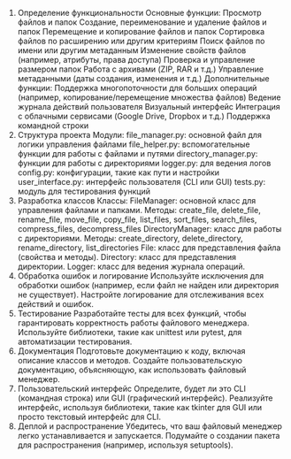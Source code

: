 
1. Определение функциональности
  Основные функции:
        Просмотр файлов и папок
        Создание, переименование и удаление файлов и папок
        Перемещение и копирование файлов и папок
        Сортировка файлов по расширению или другим критериям
        Поиск файлов по имени или другим метаданным
        Изменение свойств файлов (например, атрибуты, права доступа)
        Проверка и управление размером папок
        Работа с архивами (ZIP, RAR и т.д.)
        Управление метаданными (даты создания, изменения и т.д.)
  Дополнительные функции:
        Поддержка многопоточности для больших операций (например, копирование/перемещение множества файлов)
        Ведение журнала действий пользователя
        Визуальный интерфейс 
        Интеграция с облачными сервисами (Google Drive, Dropbox и т.д.)
        Поддержка командной строки
2. Структура проекта
Модули:
  file_manager.py: основной файл для логики управления файлами
  file_helper.py: вспомогательные функции для работы с файлами и путями
  directory_manager.py: функции для работы с директориями
  logger.py: для ведения логов
  config.py: конфигурации, такие как пути и настройки
  user_interface.py: интерфейс пользователя (CLI или GUI)
  tests.py: модуль для тестирования функций
3. Разработка классов
Классы:
  FileManager: основной класс для управления файлами и папками.
  Методы: create_file, delete_file, rename_file, move_file, copy_file, list_files, sort_files, search_files, compress_files, decompress_files
  DirectoryManager: класс для работы с директориями.
  Методы: create_directory, delete_directory, rename_directory, list_directories
  File: класс для представления файла (свойства и методы).
  Directory: класс для представления директории.
  Logger: класс для ведения журнала операций.
  4. Обработка ошибок и логирование
  Используйте исключения для обработки ошибок (например, если файл не найден или директория не существует).
  Настройте логирование для отслеживания всех действий и ошибок.
5. Тестирование
  Разработайте тесты для всех функций, чтобы гарантировать корректность работы файлового менеджера.
  Используйте библиотеки, такие как unittest или pytest, для автоматизации тестирования.
6. Документация
  Подготовьте документацию к коду, включая описание классов и методов.
  Создайте пользовательскую документацию, объясняющую, как использовать файловый менеджер.
7. Пользовательский интерфейс
  Определите, будет ли это CLI (командная строка) или GUI (графический интерфейс).
  Реализуйте интерфейс, используя библиотеки, такие как tkinter для GUI или просто текстовый интерфейс для CLI.
8. Деплой и распространение
  Убедитесь, что ваш файловый менеджер легко устанавливается и запускается.
  Подумайте о создании пакета для распространения (например, используя setuptools).
